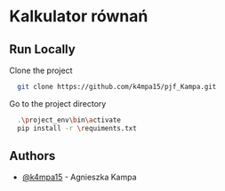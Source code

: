 
# Kalkulator równań




## Run Locally

Clone the project

```bash
  git clone https://github.com/k4mpa15/pjf_Kampa.git
```

Go to the project directory

```bash
  .\project_env\bin\activate
  pip install -r \requiments.txt
```



## Authors

- [@k4mpa15](https://github.com/k4mpa15) - Agnieszka Kampa

